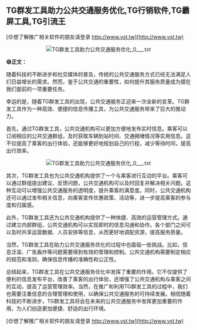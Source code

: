 ## **TG群发工具助力公共交通服务优化,TG行销软件,TG霸屏工具,TG引流王**

[😍想了解推广相关软件的朋友请登录 http://www.vst.tw](http://www.vst.tw)

 <center><img src="https://vst.tw/MP4/tuiguang/png/8.png" alt="TG群发工具助力公共交通服务优化_0___.txt"></center>

**😄正文：**

随着科技的不断进步和社交媒体的普及，传统的公共交通服务方式已经无法满足人们日益增长的需求。然而，鉴于公共交通的重要性，如何提升其服务质量成为摆在我们面前的一项重要任务。

幸运的是，随着TG群发工具的出现，公共交通服务正迎来一次全新的变革。TG群发工具作为一种高效、便捷的信息传播工具，为公共交通服务带来了巨大的推动力。

首先，通过TG群发工具，公共交通机构可以更加方便地发布实时信息。乘客可以订阅相应的公共交通群组，及时获取车辆到站时间、交通拥堵情况等实用信息。这不仅提高了乘客的出行体验，还能够更好地规划自己的行程，减少等待时间，提高出行效率。

 <center><img src="https://vst.tw/MP4/tuiguang/png/5.png" alt="TG群发工具助力公共交通服务优化_0___.txt"></center>

其次，TG群发工具也为公共交通机构提供了一个与乘客进行互动的平台。乘客可以通过群组提出建议、反馈问题，公共交通机构可以及时回复并解决相关问题。这种互动可以增强公共交通服务的透明度，提升乘客的满意度。同时，公共交通机构还可以通过发布相关信息，向乘客宣传优惠政策、活动等，进一步提高乘客的参与度和归属感。

此外，TG群发工具还为公共交通机构提供了一种快捷、高效的运营管理方式。通过建立内部群组，公共交通机构可以实现即时的信息沟通和协作。各个部门之间可以及时共享运营数据、人员安排等信息，从而更好地调配资源，提高服务质量。

当然，TG群发工具在助力公共交通服务优化的过程中也面临一些挑战。比如，信息泛滥、广告轰炸等问题需要得到有效的管理和控制。公共交通机构需要制定相应的规范和准则，确保信息传播的准确性和公正性。

总结起来，TG群发工具在公共交通服务优化中发挥了重要的作用。它不仅提供了便利的信息发布平台，改善了乘客的出行体验，还增强了公共交通机构与乘客之间的互动，提高了运营管理效率。当然，在推广和利用TG群发工具的过程中，我们也需要注重信息的合理管理和使用，以确保公共交通服务的可持续发展。相信随着科技的不断进步，TG群发工具将会在未来的公共交通服务中发挥更加重要的作用，为人们创造更加便捷、舒适的出行环境。

[😍想了解推广相关软件的朋友请登录 http://www.vst.tw](http://www.vst.tw)



